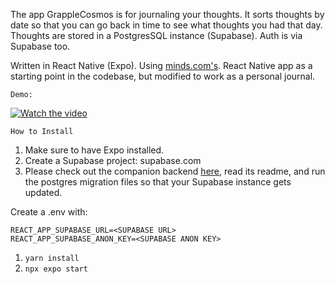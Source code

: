 The app GrappleCosmos is for journaling your thoughts. It sorts thoughts by date so that you can go back in time to see what thoughts you had that day. Thoughts are stored in a PostgresSQL instance (Supabase). Auth is via Supabase too.

Written in React Native (Expo). Using [minds.com's](https://github.com/Minds/mobile-native). React Native app as a starting point in the codebase, but modified to work as a personal journal.

```Demo:```

[![Watch the video](https://ganuzewclofznngefedc.supabase.co/storage/v1/object/public/test/preview.png)](https://youtu.be/W6HWchKgbKI)

```How to Install```

1. Make sure to have Expo installed.
2. Create a Supabase project: supabase.com
3. Please check out the companion backend [here](https://github.com/timothygorer/grapplecosmos-backend), read its readme, and run the postgres migration files so that your Supabase instance gets updated.

Create a .env with:

```
REACT_APP_SUPABASE_URL=<SUPABASE URL>
REACT_APP_SUPABASE_ANON_KEY=<SUPABASE ANON KEY>
```

1. ```yarn install```
2. ```npx expo start```


   
